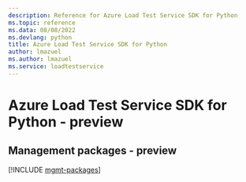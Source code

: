 ```yaml
---
description: Reference for Azure Load Test Service SDK for Python
ms.topic: reference
ms.data: 08/08/2022
ms.devlang: python
title: Azure Load Test Service SDK for Python
author: lmazuel
ms.author: lmazuel
ms.service: loadtestservice
---
```

# Azure Load Test Service SDK for Python - preview

## Management packages - preview
[!INCLUDE [mgmt-packages](load-test-service-mgmt-index.md)]